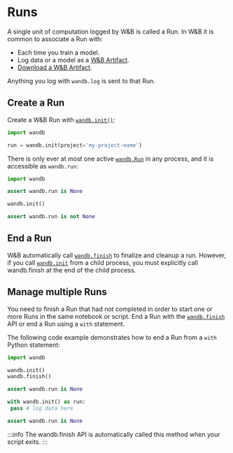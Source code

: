 # Runs

A single unit of computation logged by W&B is called a Run. In W&B it is common to associate a Run with:

* Each time you train a model.
* Log data or a model as a [W&B Artifact](../artifacts/intro.md).
* [Download a W&B Artifact](../artifacts/download-and-use-an-artifact.md).

Anything you log with `wandb.log` is sent to that Run.

## Create a Run

Create a W&B Run with [`wandb.init()`](../../ref/python/init.md):

```python
import wandb

run = wandb.init(project='my-project-name')
```

There is only ever at most one active [`wandb.Run`](../../ref/python/run.md) in any process,
and it is accessible as `wandb.run`:

```python
import wandb

assert wandb.run is None

wandb.init()

assert wandb.run is not None
```

## End a Run
W&B automatically call [`wandb.finish`](../../ref/python/finish.md) to finalize and cleanup a run. However, if you call [`wandb.init`](../../ref/python/init.md) from a child process, you must explicitly call wandb.finish at the end of the child process.


<!-- [INSERT example code] -->



## Manage multiple Runs
You need to finish a Run that had not completed in order to start one or more Runs in the same notebook or script. End a Run with the [`wandb.finish`](../../ref/python/finish.md) API or end a Run using a `with` statement. 

The following code example demonstrates how to end a Run from a `with` Python statement:

```python
import wandb

wandb.init()
wandb.finish()

assert wandb.run is None

with wandb.init() as run:
 pass # log data here

assert wandb.run is None
```

:::info
The wandb.finish API is automatically called this method when your script exits.
:::


